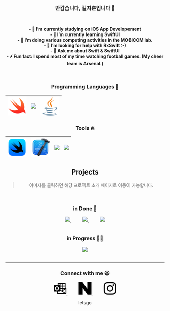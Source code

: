 <div align="center">
  
### **반갑습니다, 길지훈입니다** 👋

<br>

**- 🔭 I’m currently studying on iOS App Developement**  
**- 🌱 I’m currently learning SwiftUI**  
**- 👯 I’m doing various computing activities in the MOBICOM lab.**  
**- 🤔 I’m looking for help with RxSwift :-)**  
**- 💬 Ask me about Swift & SwiftUI**  
**- ⚡ Fun fact: I spend most of my time watching football games. (My cheer team is Arsenal.)**  

<br>

### Programming Languages  :rocket:
|<img src="images/swift.png" width=60> | <img src="https://github.com/adityakamath16/adityakamath16/blob/master/images/Programming_languages/1024px-Python-logo-notext.svg.png" width=60> | <img src="images/java.png" width=60> |
|:---:|:---:|:---:|
### Tools :fire:
|<img src="images/SwiftUI.png" width=60>| <img src="images/Xcode.png" width=60>|<img src="https://github.com/adityakamath16/adityakamath16/blob/master/images/tools/25231.svg" width=60> |<img src="https://github.com/adityakamath16/adityakamath16/blob/master/images/tools/logo-stable.png" width=60> |
|:---:|:---:|:---:|:---:|


## Projects
> 이미지를 클릭하면 해당 프로젝트 소개 페이지로 이동이 가능합니다.

<br>

### in Done  🚢
<a href="https://github.com/giljihun/In-Timer-">
  <img src="https://github.com/giljihun/giljihun/assets/75918176/2ae5fdec-a8ed-43c7-b808-749d6a3df7b1" width="150">  
</a>  
&nbsp;&nbsp;&nbsp;&nbsp;&nbsp;&nbsp;&nbsp;&nbsp;
<a href="https://github.com/giljihun/HanTongSok">
  <img src="https://github.com/giljihun/giljihun/assets/75918176/e8f07f0d-8dfa-46c7-8030-e87640e7703b" width="150">  
</a>
&nbsp;&nbsp;&nbsp;&nbsp;&nbsp;&nbsp;&nbsp;&nbsp;
<a href="https://github.com/giljihun/MissionPlanner-PathFinder">
  <img src="https://github.com/giljihun/giljihun/assets/75918176/17a8f5dc-3b47-4cc6-8975-0d016bde9260" width="150">  
</a>  

<br>
<br>
    
### in Progress  🏴‍☠️

<a href="https://github.com/giljihun/AziTeam">
  <img src="https://github.com/giljihun/giljihun/assets/75918176/e20f29c4-ff39-485d-8d38-389f79bcfda7" width="150">
</a>

<br>
<br>

---
### Connect with me  :smiley:
<a href="mailto:accc45@outlook.com">
  <img align="center" alt="Giljihun Outlook" width="40px" src="images/microsoftoutlook.svg" />
</a>
&nbsp;&nbsp;&nbsp;&nbsp;&nbsp;&nbsp;&nbsp;&nbsp;
<a href="https://blog.naver.com/giljihun-">
  <img align="center" alt="Giljihun Blog" width="40px" src="images/naver.svg" />
</a>
&nbsp;&nbsp;&nbsp;&nbsp;&nbsp;&nbsp;&nbsp;&nbsp;
<a href="https://www.instagram.com/kiljihun/">
  <img align="center" alt="Giljihun Instagram" width="40px" src="images/instagram.svg" />
</a>  

letsgo

